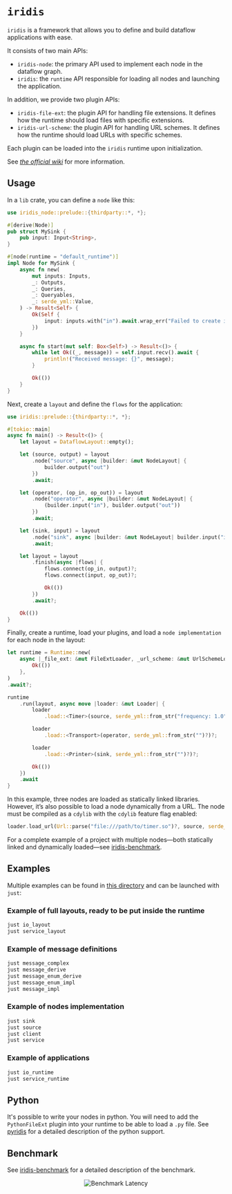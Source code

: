 # `iridis`

`iridis` is a framework that allows you to define and build dataflow applications with ease.

It consists of two main APIs:

* `iridis-node`: the primary API used to implement each node in the dataflow graph.
* `iridis`: the `runtime` API responsible for loading all nodes and launching the application.

In addition, we provide two plugin APIs:

* `iridis-file-ext`: the plugin API for handling file extensions. It defines how the runtime should load files with specific extensions.
* `iridis-url-scheme`: the plugin API for handling URL schemes. It defines how the runtime should load URLs with specific schemes.

Each plugin can be loaded into the `iridis` runtime upon initialization.

See [*the official wiki*](https://iridis-rs.github.io/iridis) for more information.

## Usage

In a `lib` crate, you can define a `node` like this:

```rust
use iridis_node::prelude::{thirdparty::*, *};

#[derive(Node)]
pub struct MySink {
    pub input: Input<String>,
}

#[node(runtime = "default_runtime")]
impl Node for MySink {
    async fn new(
        mut inputs: Inputs,
        _: Outputs,
        _: Queries,
        _: Queryables,
        _: serde_yml::Value,
    ) -> Result<Self> {
        Ok(Self {
            input: inputs.with("in").await.wrap_err("Failed to create input")?,
        })
    }

    async fn start(mut self: Box<Self>) -> Result<()> {
        while let Ok((_, message)) = self.input.recv().await {
            println!("Received message: {}", message);
        }

        Ok(())
    }
}
```

Next, create a `layout` and define the `flows` for the application:

```rust
use iridis::prelude::{thirdparty::*, *};

#[tokio::main]
async fn main() -> Result<()> {
    let layout = DataflowLayout::empty();

    let (source, output) = layout
        .node("source", async |builder: &mut NodeLayout| {
            builder.output("out")
        })
        .await;

    let (operator, (op_in, op_out)) = layout
        .node("operator", async |builder: &mut NodeLayout| {
            (builder.input("in"), builder.output("out"))
        })
        .await;

    let (sink, input) = layout
        .node("sink", async |builder: &mut NodeLayout| builder.input("in"))
        .await;

    let layout = layout
        .finish(async |flows| {
            flows.connect(op_in, output)?;
            flows.connect(input, op_out)?;

            Ok(())
        })
        .await?;

    Ok(())
}
```

Finally, create a runtime, load your plugins, and load a `node implementation` for each node in the layout:

```rust
let runtime = Runtime::new(
    async |_file_ext: &mut FileExtLoader, _url_scheme: &mut UrlSchemeLoader| {
        Ok(())
    },
)
.await?;

runtime
    .run(layout, async move |loader: &mut Loader| {
        loader
            .load::<Timer>(source, serde_yml::from_str("frequency: 1.0")?)?;

        loader
            .load::<Transport>(operator, serde_yml::from_str("")?)?;

        loader
            .load::<Printer>(sink, serde_yml::from_str("")?)?;

        Ok(())
    })
    .await
}
```

In this example, three nodes are loaded as statically linked libraries. However, it’s also possible to load a node dynamically from a URL. The node must be compiled as a `cdylib` with the `cdylib` feature flag enabled:

```rust
loader.load_url(Url::parse("file:///path/to/timer.so")?, source, serde_yml::from_str("frequency: 1.0")?)?;
```

For a complete example of a project with multiple nodes—both statically linked and dynamically loaded—see [iridis-benchmark](https://github.com/iridis-rs/iridis-benchmark).

## Examples

Multiple examples can be found in [this directory](crates/iridis-examples) and can be launched with `just`:

### Example of full layouts, ready to be put inside the runtime

```bash
just io_layout
just service_layout
```

### Example of message definitions

```bash
just message_complex
just message_derive
just message_enum_derive
just message_enum_impl
just message_impl
```

### Example of nodes implementation

```bash
just sink
just source
just client
just service
```

### Example of applications

```bash
just io_runtime
just service_runtime
```

## Python

It's possible to write your nodes in python. You will need to add the `PythonFileExt` plugin into your runtime to be able to load a `.py` file. See
[pyridis](https://github.com/iridis-rs/pyridis) for a detailed description of the python support.

## Benchmark

See [iridis-benchmark](https://github.com/iridis-rs/iridis-benchmark) for a detailed description of the benchmark.

<div align="center">
  <img src="https://raw.githubusercontent.com/iridis-rs/iridis-benchmark/main/bench/benchmark_latency.svg" alt="Benchmark Latency">
</div>
